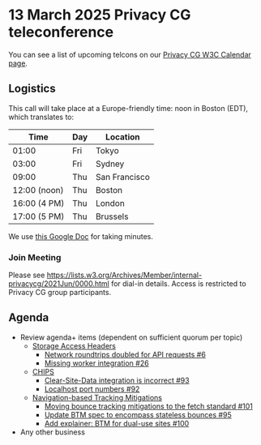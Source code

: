 # 13 March 2025 Privacy CG teleconference

You can see a list of upcoming telcons on our [Privacy CG W3C Calendar page](https://www.w3.org/groups/cg/privacycg/calendar).

## Logistics

This call will take place at a Europe-friendly time: noon in Boston (EDT), which translates to:

| Time         | Day | Location      |
| ------------ | --- | ------------- |
| 01:00        | Fri | Tokyo         |
| 03:00        | Fri | Sydney        |
| 09:00        | Thu | San Francisco |
| 12:00 (noon) | Thu | Boston        |
| 16:00 (4 PM) | Thu | London        |
| 17:00 (5 PM) | Thu | Brussels      |

We use [this Google Doc](https://docs.google.com/document/d/1jxqW4kvGdclIWsOlWMXWLGpwu1wOorST2Ol6vJKAjDE/edit) for taking minutes.

### Join Meeting

Please see https://lists.w3.org/Archives/Member/internal-privacycg/2021Jun/0000.html for dial-in details. Access is restricted to Privacy CG group participants.

## Agenda
* Review agenda+ items (dependent on sufficient quorum per topic)
  * [Storage Access Headers](https://github.com/privacycg/storage-access-headers)
    * [Network roundtrips doubled for API requests  #6](https://github.com/privacycg/storage-access-headers/issues/6)
    * [Missing worker integration #26](https://github.com/privacycg/storage-access-headers/issues/26)
  * [CHIPS](https://github.com/privacycg/CHIPS)
    * [Clear-Site-Data integration is incorrect #93](https://github.com/privacycg/CHIPS/issues/93)
    * [Localhost port numbers #92](https://github.com/privacycg/CHIPS/issues/92)
  * [Navigation-based Tracking Mitigations](https://github.com/privacycg/nav-tracking-mitigations)
    * [Moving bounce tracking mitigations to the fetch standard #101](https://github.com/privacycg/nav-tracking-mitigations/issues/101)
    * [Update BTM spec to encompass stateless bounces #95](https://github.com/privacycg/nav-tracking-mitigations/pull/95)
    * [Add explainer: BTM for dual-use sites #100](https://github.com/privacycg/nav-tracking-mitigations/pull/100)
* Any other business
